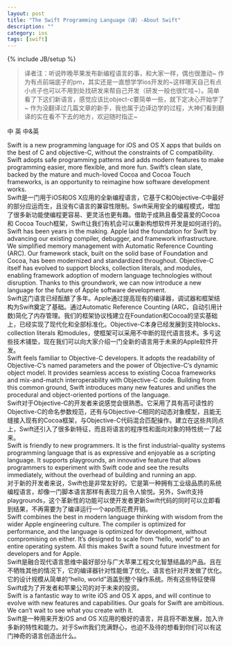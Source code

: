 ```yaml
---
layout: post
title: "The Swift Programming Language（译）-About Swift"
description: ""
category: ios
tags: [swift]
---
```

{% include JB/setup %}
> 译者注：听说昨晚苹果发布新编程语言的事，和大家一样，偶也很激动~ 作为有点前端底子的pm，其实还是一直想学学ios开发的~这样哪天自己有点小点子也可以不用到处找研发来帮自己开发（研发一般也很忙哇~）。简单看了下这们新语言，感觉应该比object-c要简单一些，就下定决心开始学了~ 作为没翻译过几篇文章的新手，我也属于边译边学的过程，大神们看到翻译的实在看不下去的地方，欢迎随时指正~

<span class="show-ch active">中</span>
<span class="show-en">英</span>
<span class="show-both">中&英</span>


<div class="en">
Swift is a new programming language for iOS and OS X apps that builds on the best of C and objective-C, without the constraints of C compatibility. Swift adopts safe programming patterns and adds modern features to make programming easier, more flexible, and more fun. Swift’s clean slate, backed by the mature and much-loved Cocoa and Cocoa Touch frameworks, is an opportunity to reimagine how software development works.
</div>

<div class="ch">
Swift是一门用于iOS和OS X应用的全新编程语言，它基于C和Objective-C中最好的部分应运而生，且没有C语言的兼容性限制。Swift采用安全的编程模式，增加了很多新功能使编程更容易、更灵活也更有趣。借助于成熟且备受喜爱的Cocoa 和 Cocoa Touch框架，Swift让我们有机会可以重新构想软件开发是如何进行的。
</div>

<div class="en">
Swift has been years in the making. Apple laid the foundation for Swift by advancing our existing compiler, debugger, and framework infrastructure. We simplified memory management with Automatic Reference Counting (ARC). Our framework stack, built on the solid base of Foundation and Cocoa, has been modernized and standardized throughout. Objective-C itself has evolved to support blocks, collection literals, and modules, enabling framework adoption of modern language technologies without disruption. Thanks to this groundwork, we can now introduce a new language for the future of Apple software development.
</div>

<div class="ch">
Swift这门语言已经酝酿了多年。Apple通过提高现有的编译器，调试器和框架结构为Swift奠定了基础。通过Automatic Reference Counting (ARC，自动引用计数)简化了内存管理。我们的框架协议栈建立在Foundation和Cocoa的坚实基础上，已经实现了现代化和全部标准化。Objective-C本身已经发展到支持blocks、 collection literals 和modules，使框架可以采用不中断的现代语言技术。多亏这些技术铺垫，现在我们可以向大家介绍一门全新的语言用于未来的Apple软件开发。
</div>

<div class="en">
Swift feels familiar to Objective-C developers. It adopts the readability of Objective-C’s named parameters and the power of Objective-C’s dynamic object model. It provides seamless access to existing Cocoa frameworks and mix-and-match interoperability with Objective-C code. Building from this common ground, Swift introduces many new features and unifies the procedural and object-oriented portions of the language.
</div>

<div class="ch">
Swift对于Objective-C的开发者来说感觉会很熟悉。它采用了具有高可读性的Objective-C的命名参数规范，还有与Objective-C相同的动态对象模型，且能无缝接入现有的Cocoa框架，与Objective-C代码混合匹配操作。建立在这些共同点上，Swift还引入了很多新特征，而且将语言的程序性和面向对象的特性统一了起来。
</div>

<div class="en">
Swift is friendly to new programmers. It is the first industrial-quality systems programming language that is as expressive and enjoyable as a scripting language. It supports playgrounds, an innovative feature that allows programmers to experiment with Swift code and see the results immediately, without the overhead of building and running an app.
</div>

<div class="ch">
对于新的开发者来说，Swift也是非常友好的。它是第一种拥有工业级品质的系统编程语言，却像一门脚本语言那样有表现力且令人愉悦。另外，Swift支持playgrounds，这个革新性的功能可以使开发者更新Swift代码的同时可以立即看到结果，不再需要为了编译运行一个app而花费开销。
</div>

<div class="en">
Swift combines the best in modern language thinking with wisdom from the wider Apple engineering culture. The compiler is optimized for performance, and the language is optimized for development, without compromising on either. It’s designed to scale from “hello, world” to an entire operating system. All this makes Swift a sound future investment for developers and for Apple.
</div>

<div class="ch">
Swift是融合现代语言思维中最好部分与广大苹果工程文化智慧结晶的产品。且在不牺牲其他的情况下，它的编译器针对性能做了优化，语言也针对开发做了优化。它的设计规模从简单的“hello, world”涵盖到整个操作系统。所有这些特征使得Swift成为了开发者和苹果公司的对于未来的投资。
</div>

<div class="en">
Swift is a fantastic way to write iOS and OS X apps, and will continue to evolve with new features and capabilities. Our goals for Swift are ambitious. We can’t wait to see what you create with it.
</div>

<div class="ch">
Swift是一种用来开发iOS and OS X应用的极好的语言，并且将不断发展，加入许多新的特性和能力。对于Swift我们充满野心，也迫不及待的想看到你们可以有这门神奇的语言创造出什么。
</div>